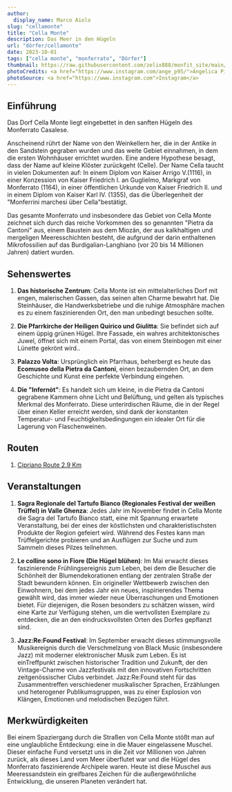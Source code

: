 ```yaml
---
author:
  display_name: Marco Aiolo
slug: "cellamonte"
title: "Cella Monte"
description: Das Meer in den Hügeln
url: "dörfer/cellamonte"
date: 2023-10-01
tags: ["cella monte", "monferrato", "Dörfer"]
thumbnail: https://raw.githubusercontent.com/zelix888/monfit_site/main/Images/Thumbnail/Thumbnail_Villages_CellaMonte.jpg
photoCredits: <a href="https://www.instagram.com/ange_p95/">Angelica Piccaluga</a>
photoSource: <a href="https://www.instagram.com">Instagram</a>
---
```


## Einführung

Das Dorf Cella Monte liegt eingebettet in den sanften Hügeln des Monferrato Casalese.

Anscheinend rührt der Name von den Weinkellern her, die in der Antike in den Sandstein gegraben wurden und das weite Gebiet einnahmen, in dem die ersten Wohnhäuser errichtet wurden. Eine andere Hypothese besagt, dass der Name auf kleine Klöster zurückgeht (Celle). Der Name Cella taucht in vielen Dokumenten auf: In einem Diplom von Kaiser Arrigo V.(1116), in einer Konzession von Kaiser Friedrich I. an Guglielmo,
Markgraf von Monferrato (1164), in einer öffentlichen Urkunde von Kaiser Friedrich II. und in einem Diplom von Kaiser Karl IV. (1355), das die Überlegenheit der "Monferrini marchesi über Cella"bestätigt.

Das gesamte Monferrato und insbesondere das
Gebiet von Cella Monte zeichnet sich durch das reiche Vorkommen des so genannten "Pietra da Cantoni" aus, einem Baustein aus dem Miozän, der aus kalkhaltigen und mergeligen Meeresschichten besteht, die aufgrund der darin enthaltenen Mikrofossilien auf das
Burdigalian-Langhiano (vor 20 bis 14 Millionen Jahren) datiert wurden.

## Sehenswertes

1. **Das historische Zentrum**: Cella Monte ist ein mittelalterliches Dorf mit engen, malerischen Gassen, das seinen alten Charme bewahrt hat.
Die Steinhäuser, die Handwerksbetriebe und die ruhige Atmosphäre machen es zu einem faszinierenden Ort, den man unbedingt besuchen sollte.

2. **Die Pfarrkirche der Heiligen Quirico und Giulitta**: Sie befindet sich auf einem üppig grünen Hügel. Ihre Fassade, ein wahres architektonisches Juwel, öffnet sich mit einem Portal, das von einem Steinbogen mit einer Lünette gekrönt wird..

3. **Palazzo Volta**: Ursprünglich ein Pfarrhaus, beherbergt es heute das **Ecomuseo della Pietra da Cantoni**, einen bezaubernden Ort, an dem Geschichte und Kunst eine perfekte Verbindung eingehen. 

4. **Die "Infernòt"**: Es handelt sich um kleine, in die Pietra da Cantoni gegrabene Kammern ohne Licht und Belüftung, und gelten als typisches Merkmal des Monferrato. Diese unterirdischen Räume, die in der Regel über einen Keller erreicht werden, sind
dank der konstanten Temperatur- und Feuchtigkeitsbedingungen ein idealer Ort für die Lagerung von Flaschenweinen.

## Routen

1. [Cipriano  Route 2.9 Km](https://monfit.netlify.app/de/blog/cellamonte-cipriano-route/)

## Veranstaltungen

1. **Sagra Regionale del Tartufo Bianco (Regionales Festival der weißen Trüffel) in Valle Ghenza**: Jedes Jahr im November findet in Cella Monte die Sagra del Tartufo Bianco statt, eine mit Spannung erwartete Veranstaltung, bei der eines der köstlichsten und charakteristischsten Produkte der Region gefeiert wird. Während des Festes kann man Trüffelgerichte probieren und an Ausflügen zur Suche und zum Sammeln dieses Pilzes teilnehmen.

2. **Le colline sono in Fiore (Die Hügel blühen)**: Im Mai erwacht dieses faszinierende Frühlingsereignis zum Leben, bei dem die Besucher die Schönheit der Blumendekorationen entlang der zentralen Straße der Stadt bewundern können. Ein origineller Wettbewerb zwischen den Einwohnern, bei dem jedes Jahr ein neues, inspirierendes Thema gewählt wird, das immer wieder neue Überraschungen und Emotionen bietet. Für diejenigen, die Rosen besonders zu schätzen wissen, wird eine Karte zur Verfügung stehen, um die wertvollsten Exemplare zu entdecken, die an den eindrucksvollsten Orten des Dorfes gepflanzt sind. 

3. **Jazz:Re:Found Festival**: Im September erwacht dieses stimmungsvolle Musikereignis durch die Verschmelzung von Black Music (insbesondere
Jazz) mit moderner elektronischer Musik zum Leben. Es ist einTreffpunkt zwischen historischer Tradition und Zukunft, der den Vintage-Charme von Jazzfestivals mit den innovativen Fortschritten zeitgenössischer Clubs verbindet. Jazz:Re:Found steht für das Zusammentreffen verschiedener musikalischer Sprachen, Erzählungen und heterogener Publikumsgruppen, was zu einer Explosion von Klängen, Emotionen und melodischen Bezügen führt.

## Merkwürdigkeiten

Bei einem Spaziergang durch die Straßen von Cella Monte stößt man auf eine unglaubliche Entdeckung: eine in die Mauer eingelassene Muschel.
Dieser einfache Fund versetzt uns in die Zeit vor Millionen von Jahren zurück, als dieses Land
vom Meer überflutet war und die Hügel des Monferrato faszinierende Archipele waren. Heute ist diese Muschel aus Meeressandstein ein greifbares Zeichen für die außergewöhnliche Entwicklung, die unseren Planeten verändert hat.
